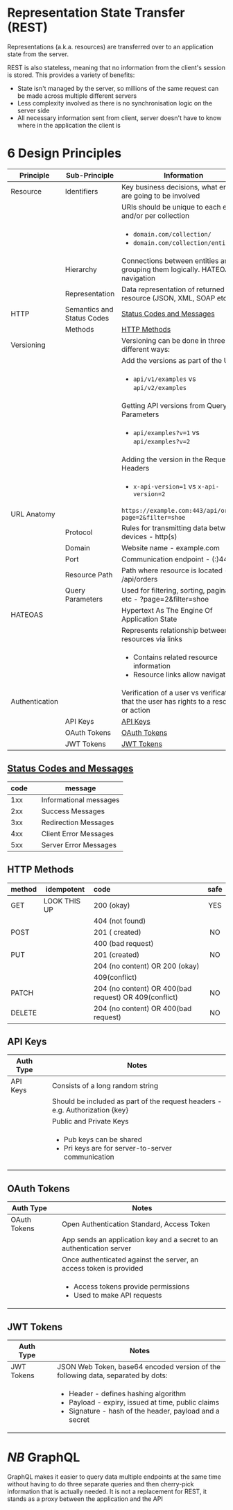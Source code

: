 # Representation State Transfer (REST)

Representations (a.k.a. resources) are transferred over to an application state from the server.

REST is also stateless, meaning that no information from the client's session is stored. This provides a variety of benefits:

- State isn't managed by the server, so millions of the same request can be made across multiple different servers
- Less complexity involved as there is no synchronisation logic on the server side
- All necessary information sent from client, server doesn't have to know where in the application the client is

# 6 Design Principles

| Principle      | Sub-Principle              | Information                                                                                     |
| -------------- | -------------------------- | ----------------------------------------------------------------------------------------------- |
| Resource       | Identifiers                | Key business decisions, what entities are going to be involved                                  |
|                |                            | URIs should be unique to each entity and/or per collection                                      |
|                |                            | <ul><li>`domain.com/collection/`</li><li>`domain.com/collection/entity`</li></ul>               |
|                | Hierarchy                  | Connections between entities and grouping them logically. HATEOAS for navigation                |
|                | Representation             | Data representation of returned resource (JSON, XML, SOAP etc)                                  |
| HTTP           | Semantics and Status Codes | [Status Codes and Messages](#status_codes)                                                      |
|                | Methods                    | [HTTP Methods](#methods)                                                                        |
| Versioning     |                            | Versioning can be done in three different ways:                                                 |
|                |                            | Add the versions as part of the URI                                                             |
|                |                            | <ul><li>`api/v1/examples` vs `api/v2/examples`</li></ul>                                        |
|                |                            | Getting API versions from Query Parameters                                                      |
|                |                            | <ul><li>`api/examples?v=1` vs `api/examples?v=2`</li></ul>                                      |
|                |                            | Adding the version in the Request Headers                                                       |
|                |                            | <ul><li>`x-api-version=1` vs `x-api-version=2`</li></ul>                                        |
| URL Anatomy    |                            | `https://example.com:443/api/orders?page=2&filter=shoe`                                         |
|                | Protocol                   | Rules for transmitting data between devices - http(s)                                           |
|                | Domain                     | Website name - example.com                                                                      |
|                | Port                       | Communication endpoint - (:)443                                                                 |
|                | Resource Path              | Path where resource is located - /api/orders                                                    |
|                | Query Parameters           | Used for filtering, sorting, pagination etc - ?page=2&filter=shoe                               |
| HATEOAS        |                            | Hypertext As The Engine Of Application State                                                    |
|                |                            | Represents relationship between resources via links                                             |
|                |                            | <ul><li>Contains related resource information</li><li>Resource links allow navigation</li></ul> |
| Authentication |                            | Verification of a user vs verification that the user has rights to a resource or action         |
|                | API Keys                   | [API Keys](#api_keys)                                                                           |
|                | OAuth Tokens               | [OAuth Tokens](#oauth)                                                                          |
|                | JWT Tokens                 | [JWT Tokens](#jwt)                                                                              |

## <a name='status_codes' href='#'>Status Codes and Messages</a>

| code |     | message                |
| ---- | --- | ---------------------- |
| 1xx  |     | Informational messages |
| 2xx  |     | Success Messages       |
| 3xx  |     | Redirection Messages   |
| 4xx  |     | Client Error Messages  |
| 5xx  |     | Server Error Messages  |

## <a name='methods'>HTTP Methods</a>

| method | idempotent   | code                                                  | safe |
| ------ | ------------ | :---------------------------------------------------- | :--: |
| GET    | LOOK THIS UP | 200 (okay)                                            | YES  |
|        |              | 404 (not found)                                       |      |
| POST   |              | 201 ( created)                                        |  NO  |
|        |              | 400 (bad request)                                     |      |
| PUT    |              | 201 (created)                                         |  NO  |
|        |              | 204 (no content) OR 200 (okay)                        |      |
|        |              | 409(conflict)                                         |      |
| PATCH  |              | 204 (no content) OR 400(bad request) OR 409(conflict) |  NO  |
| DELETE |              | 204 (no content) OR 400(bad request)                  |  NO  |

## <a name='api_keys'>API Keys</a>

| Auth Type |     | Notes                                                                                            |
| --------- | --- | ------------------------------------------------------------------------------------------------ |
| API Keys  |     | Consists of a long random string                                                                 |
|           |     | Should be included as part of the request headers - e.g. Authorization {key}                     |
|           |     | Public and Private Keys                                                                          |
|           |     | <ul><li>Pub keys can be shared</li><li>Pri keys are for server-to-server communication</li></ul> |

## <a name='oauth'>OAuth Tokens</a>

| Auth Type    |     | Notes                                                                                 |
| ------------ | --- | ------------------------------------------------------------------------------------- |
| OAuth Tokens |     | Open Authentication Standard, Access Token                                            |
|              |     | App sends an application key and a secret to an authentication server                 |
|              |     | Once authenticated against the server, an access token is provided                    |
|              |     | <ul><li>Access tokens provide permissions</li><li>Used to make API requests</li></ul> |

## <a name='jwt'>JWT Tokens</a>

| Auth Type  |     | Notes                                                                                                                                                                     |
| ---------- | --- | ------------------------------------------------------------------------------------------------------------------------------------------------------------------------- |
| JWT Tokens |     | JSON Web Token, base64 encoded version of the following data, separated by dots:                                                                                          |
|            |     | <ul><li>Header - defines hashing algorithm</li><li>Payload - expiry, issued at time, public claims</li><li>Signature - hash of the header, payload and a secret</li></ul> |

# _NB_ GraphQL

GraphQL makes it easier to query data multiple endpoints at the same time without having to do three separate queries and then cherry-pick information that is actually needed. It is not a replacement for REST, it stands as a proxy between the application and the API
